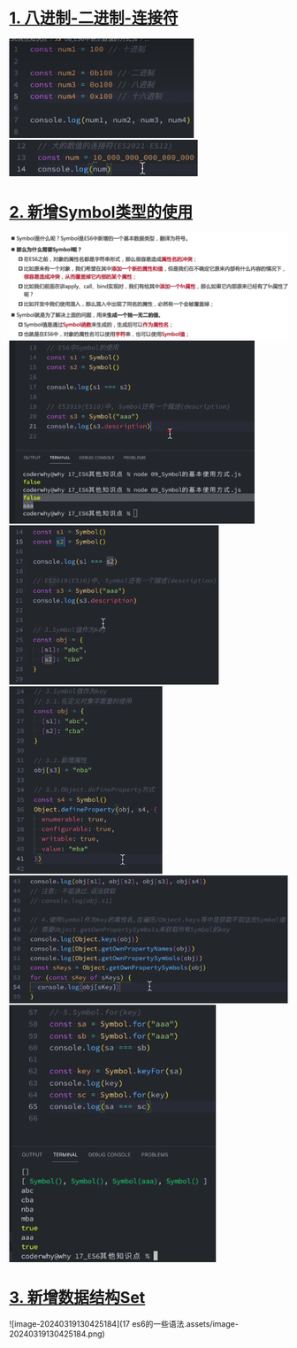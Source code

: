 # [1. 八进制-二进制-连接符](https://www.bilibili.com/video/BV1zd4y1X7ky/?p=15&spm_id_from=pageDriver&vd_source=a7089a0e007e4167b4a61ef53acc6f7e)

<img src="17 es6的一些语法.assets/image-20240313213351690.png" alt="image-20240313213351690" style="zoom:80%;" />

<img src="17 es6的一些语法.assets/image-20240313213724344.png" alt="image-20240313213724344" style="zoom:80%;" />

# [2. 新增Symbol类型的使用](https://www.bilibili.com/video/BV1zd4y1X7ky/?p=16&spm_id_from=pageDriver&vd_source=a7089a0e007e4167b4a61ef53acc6f7e)

<img src="17 es6的一些语法.assets/image-20240313215356089.png" alt="image-20240313215356089" style="zoom: 50%;" />

<img src="17 es6的一些语法.assets/image-20240313215908411.png" alt="image-20240313215908411" style="zoom: 67%;" />



<img src="17 es6的一些语法.assets/image-20240313220006895.png" alt="image-20240313220006895" style="zoom:67%;" />



<img src="17 es6的一些语法.assets/image-20240313220113327.png" alt="image-20240313220113327" style="zoom:67%;" />



<img src="17 es6的一些语法.assets/image-20240313220321527.png" alt="image-20240313220321527" style="zoom:80%;" />



<img src="17 es6的一些语法.assets/image-20240313220459255.png" alt="image-20240313220459255" style="zoom:80%;" />

# [3. 新增数据结构Set](https://www.bilibili.com/video/BV1zd4y1X7ky/?p=17&spm_id_from=pageDriver&vd_source=a7089a0e007e4167b4a61ef53acc6f7e)

![image-20240319130425184](17 es6的一些语法.assets/image-20240319130425184.png)









































